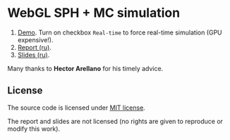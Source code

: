 # WebGL SPH + MC simulation

1. [Demo](http://loyd.github.io/sph-mc). Turn on checkbox `Real-time` to force real-time simulation (GPU expensive!).
2. [Report (ru)](report/index.pdf).
3. [Slides (ru)](slides/index.pdf).

Many thanks to **Hector Arellano** for his timely advice.

## License
The source code is licensed under [MIT license](http://opensource.org/licenses/mit-license.php).

The report and slides are not licensed (no rights are given to reproduce or modify this work).
